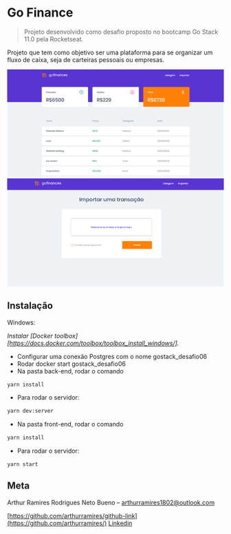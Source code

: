 # Go Finance
> Projeto desenvolvido como desafio proposto no bootcamp Go Stack 11.0 pela Rocketseat.

Projeto que tem como objetivo ser uma plataforma para se organizar um fluxo de caixa, seja de carteiras pessoais ou empresas.

![](./Assets/list.png)
![](./Assets/import.png)
## Instalação

Windows:

_Instalar [Docker toolbox][https://docs.docker.com/toolbox/toolbox_install_windows/]._
* Configurar uma conexão Postgres com o nome gostack_desafio06
* Rodar docker start gostack_desafio06
* Na pasta back-end, rodar o comando 
````sh
yarn install
````
* Para rodar o servidor:
````sh
yarn dev:server
````
* Na pasta front-end, rodar o comando 
````sh
yarn install
````
* Para rodar o servidor:
````sh
yarn start
````

## Meta

Arthur Ramires Rodrigues Neto Bueno – arthurramires1802@outlook.com

[https://github.com/arthurramires/github-link](https://github.com/arthurramires/)
[Linkedin](https://www.linkedin.com/in/arthur-ramires-rodrigues-neto-9687a1193/)